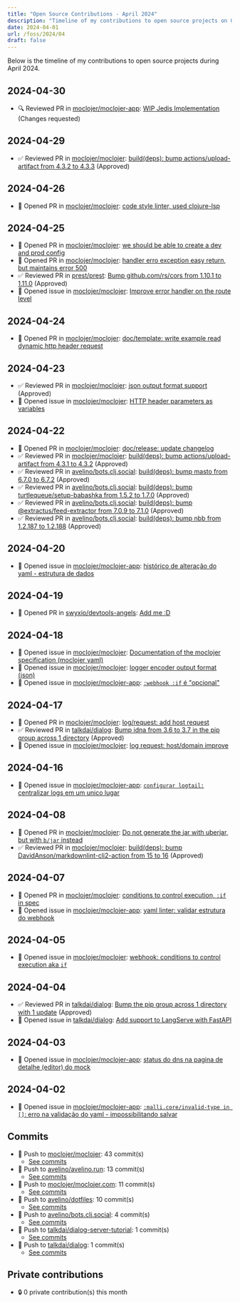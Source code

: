 ```yaml
---
title: "Open Source Contributions - April 2024"
description: "Timeline of my contributions to open source projects on GitHub during April 2024."
date: 2024-04-01
url: /foss/2024/04
draft: false
---
```


Below is the timeline of my contributions to open source projects during April 2024.

## 2024-04-30

- 🔍 Reviewed PR in [moclojer/moclojer-app](https://github.com/moclojer/moclojer-app): [WIP Jedis Implementation](https://github.com/moclojer/moclojer-app/pull/288#pullrequestreview-2031932097) (Changes requested)

## 2024-04-29

- ✅ Reviewed PR in [moclojer/moclojer](https://github.com/moclojer/moclojer): [build(deps): bump actions/upload-artifact from 4.3.2 to 4.3.3](https://github.com/moclojer/moclojer/pull/257#pullrequestreview-2029244442) (Approved)

## 2024-04-26

- 🔀 Opened PR in [moclojer/moclojer](https://github.com/moclojer/moclojer): [code style linter, used clojure-lsp](https://github.com/moclojer/moclojer/pull/256)

## 2024-04-25

- 🔀 Opened PR in [moclojer/moclojer](https://github.com/moclojer/moclojer): [we should be able to create a dev and prod config](https://github.com/moclojer/moclojer/pull/255)
- 🔀 Opened PR in [moclojer/moclojer](https://github.com/moclojer/moclojer): [handler erro exception easy return, but maintains error 500](https://github.com/moclojer/moclojer/pull/254)
- ✅ Reviewed PR in [prest/prest](https://github.com/prest/prest): [Bump github.com/rs/cors from 1.10.1 to 1.11.0](https://github.com/prest/prest/pull/879#pullrequestreview-2022467187) (Approved)
- 🐛 Opened issue in [moclojer/moclojer](https://github.com/moclojer/moclojer): [Improve error handler on the route level](https://github.com/moclojer/moclojer/issues/253)

## 2024-04-24

- 🔀 Opened PR in [moclojer/moclojer](https://github.com/moclojer/moclojer): [doc/template: write example read dynamic http header request](https://github.com/moclojer/moclojer/pull/252)

## 2024-04-23

- ✅ Reviewed PR in [moclojer/moclojer](https://github.com/moclojer/moclojer): [json output format support](https://github.com/moclojer/moclojer/pull/246#pullrequestreview-2016894198) (Approved)
- 🐛 Opened issue in [moclojer/moclojer](https://github.com/moclojer/moclojer): [HTTP header parameters as variables](https://github.com/moclojer/moclojer/issues/251)

## 2024-04-22

- 🔀 Opened PR in [moclojer/moclojer](https://github.com/moclojer/moclojer): [doc/release: update changelog](https://github.com/moclojer/moclojer/pull/250)
- ✅ Reviewed PR in [moclojer/moclojer](https://github.com/moclojer/moclojer): [build(deps): bump actions/upload-artifact from 4.3.1 to 4.3.2](https://github.com/moclojer/moclojer/pull/249#pullrequestreview-2015341333) (Approved)
- ✅ Reviewed PR in [avelino/bots.clj.social](https://github.com/avelino/bots.clj.social): [build(deps): bump masto from 6.7.0 to 6.7.2](https://github.com/avelino/bots.clj.social/pull/123#pullrequestreview-2014251397) (Approved)
- ✅ Reviewed PR in [avelino/bots.clj.social](https://github.com/avelino/bots.clj.social): [build(deps): bump turtlequeue/setup-babashka from 1.5.2 to 1.7.0](https://github.com/avelino/bots.clj.social/pull/122#pullrequestreview-2014249909) (Approved)
- ✅ Reviewed PR in [avelino/bots.clj.social](https://github.com/avelino/bots.clj.social): [build(deps): bump @extractus/feed-extractor from 7.0.9 to 7.1.0](https://github.com/avelino/bots.clj.social/pull/120#pullrequestreview-2014249151) (Approved)
- ✅ Reviewed PR in [avelino/bots.clj.social](https://github.com/avelino/bots.clj.social): [build(deps): bump nbb from 1.2.187 to 1.2.188](https://github.com/avelino/bots.clj.social/pull/124#pullrequestreview-2014224853) (Approved)

## 2024-04-20

- 🐛 Opened issue in [moclojer/moclojer-app](https://github.com/moclojer/moclojer-app): [histórico de alteração do yaml - estrutura de dados](https://github.com/moclojer/moclojer-app/issues/279)

## 2024-04-19

- 🔀 Opened PR in [swyxio/devtools-angels](https://github.com/swyxio/devtools-angels): [Add me :D](https://github.com/swyxio/devtools-angels/pull/57)

## 2024-04-18

- 🐛 Opened issue in [moclojer/moclojer](https://github.com/moclojer/moclojer): [Documentation of the moclojer specification (moclojer yaml)](https://github.com/moclojer/moclojer/issues/245)
- 🐛 Opened issue in [moclojer/moclojer](https://github.com/moclojer/moclojer): [logger encoder output format (json)](https://github.com/moclojer/moclojer/issues/244)
- 🐛 Opened issue in [moclojer/moclojer-app](https://github.com/moclojer/moclojer-app): [`:webhook :if` é "opcional"](https://github.com/moclojer/moclojer-app/issues/275)

## 2024-04-17

- 🔀 Opened PR in [moclojer/moclojer](https://github.com/moclojer/moclojer): [log/request: add host request](https://github.com/moclojer/moclojer/pull/242)
- ✅ Reviewed PR in [talkdai/dialog](https://github.com/talkdai/dialog): [Bump idna from 3.6 to 3.7 in the pip group across 1 directory](https://github.com/talkdai/dialog/pull/179#pullrequestreview-2004819453) (Approved)
- 🐛 Opened issue in [moclojer/moclojer](https://github.com/moclojer/moclojer): [log request: host/domain improve](https://github.com/moclojer/moclojer/issues/241)

## 2024-04-16

- 🐛 Opened issue in [moclojer/moclojer-app](https://github.com/moclojer/moclojer-app): [`configurar logtail:` centralizar logs em um unico lugar](https://github.com/moclojer/moclojer-app/issues/273)

## 2024-04-08

- 🔀 Opened PR in [moclojer/moclojer](https://github.com/moclojer/moclojer): [ Do not generate the jar with uberjar, but with `b/jar` instead](https://github.com/moclojer/moclojer/pull/237)
- ✅ Reviewed PR in [moclojer/moclojer](https://github.com/moclojer/moclojer): [build(deps): bump DavidAnson/markdownlint-cli2-action from 15 to 16](https://github.com/moclojer/moclojer/pull/238#pullrequestreview-1986976751) (Approved)

## 2024-04-07

- 🔀 Opened PR in [moclojer/moclojer](https://github.com/moclojer/moclojer): [conditions to control execution, `:if` in spec](https://github.com/moclojer/moclojer/pull/236)
- 🐛 Opened issue in [moclojer/moclojer-app](https://github.com/moclojer/moclojer-app): [yaml linter: validar estrutura do webhook](https://github.com/moclojer/moclojer-app/issues/267)

## 2024-04-05

- 🐛 Opened issue in [moclojer/moclojer](https://github.com/moclojer/moclojer): [webhook: conditions to control execution aka `if`](https://github.com/moclojer/moclojer/issues/235)

## 2024-04-04

- ✅ Reviewed PR in [talkdai/dialog](https://github.com/talkdai/dialog): [Bump the pip group across 1 directory with 1 update](https://github.com/talkdai/dialog/pull/167#pullrequestreview-1979378520) (Approved)
- 🐛 Opened issue in [talkdai/dialog](https://github.com/talkdai/dialog): [Add support to LangServe with FastAPI](https://github.com/talkdai/dialog/issues/170)

## 2024-04-03

- 🐛 Opened issue in [moclojer/moclojer-app](https://github.com/moclojer/moclojer-app): [status do dns na pagina de detalhe (editor) do mock](https://github.com/moclojer/moclojer-app/issues/265)

## 2024-04-02

- 🐛 Opened issue in [moclojer/moclojer-app](https://github.com/moclojer/moclojer-app): [`:malli.core/invalid-type in []`: erro na validação do yaml - impossibilitando salvar](https://github.com/moclojer/moclojer-app/issues/262)

## Commits

- 🔨 Push to [moclojer/moclojer](https://github.com/moclojer/moclojer): 43 commit(s)
  - [See commits](https://github.com/moclojer/moclojer/commits?author=avelino&since=2024-04-01T00:00:00Z&until=2024-04-30T23:59:59Z)
- 🔨 Push to [avelino/avelino.run](https://github.com/avelino/avelino.run): 13 commit(s)
  - [See commits](https://github.com/avelino/avelino.run/commits?author=avelino&since=2024-04-01T00:00:00Z&until=2024-04-30T23:59:59Z)
- 🔨 Push to [moclojer/moclojer.com](https://github.com/moclojer/moclojer.com): 11 commit(s)
  - [See commits](https://github.com/moclojer/moclojer.com/commits?author=avelino&since=2024-04-01T00:00:00Z&until=2024-04-30T23:59:59Z)
- 🔨 Push to [avelino/dotfiles](https://github.com/avelino/dotfiles): 10 commit(s)
  - [See commits](https://github.com/avelino/dotfiles/commits?author=avelino&since=2024-04-01T00:00:00Z&until=2024-04-30T23:59:59Z)
- 🔨 Push to [avelino/bots.clj.social](https://github.com/avelino/bots.clj.social): 4 commit(s)
  - [See commits](https://github.com/avelino/bots.clj.social/commits?author=avelino&since=2024-04-01T00:00:00Z&until=2024-04-30T23:59:59Z)
- 🔨 Push to [talkdai/dialog-server-tutorial](https://github.com/talkdai/dialog-server-tutorial): 1 commit(s)
  - [See commits](https://github.com/talkdai/dialog-server-tutorial/commits?author=avelino&since=2024-04-01T00:00:00Z&until=2024-04-30T23:59:59Z)
- 🔨 Push to [talkdai/dialog](https://github.com/talkdai/dialog): 1 commit(s)
  - [See commits](https://github.com/talkdai/dialog/commits?author=avelino&since=2024-04-01T00:00:00Z&until=2024-04-30T23:59:59Z)

## Private contributions

- 🔒 0 private contribution(s) this month

